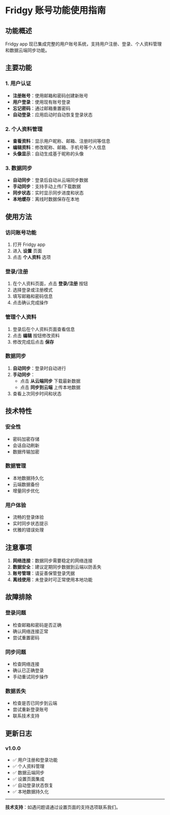 # Fridgy 账号功能使用指南

## 功能概述
Fridgy app 现已集成完整的用户账号系统，支持用户注册、登录、个人资料管理和数据云端同步功能。

## 主要功能

### 1. 用户认证
- **注册账号**：使用邮箱和密码创建新账号
- **用户登录**：使用现有账号登录
- **忘记密码**：通过邮箱重置密码
- **自动登录**：应用启动时自动恢复登录状态

### 2. 个人资料管理
- **查看资料**：显示用户昵称、邮箱、注册时间等信息
- **编辑资料**：修改昵称、邮箱、手机号等个人信息
- **头像显示**：自动生成基于昵称的头像

### 3. 数据同步
- **自动同步**：登录后自动从云端同步数据
- **手动同步**：支持手动上传/下载数据
- **同步状态**：实时显示同步进度和状态
- **本地缓存**：离线时数据保存在本地

## 使用方法

### 访问账号功能
1. 打开 Fridgy app
2. 进入 **设置** 页面
3. 点击 **个人资料** 选项

### 登录/注册
1. 在个人资料页面，点击 **登录/注册** 按钮
2. 选择登录或注册模式
3. 填写邮箱和密码信息
4. 点击确认完成操作

### 管理个人资料
1. 登录后在个人资料页面查看信息
2. 点击 **编辑** 按钮修改资料
3. 修改完成后点击 **保存**

### 数据同步
1. **自动同步**：登录时自动进行
2. **手动同步**：
   - 点击 **从云端同步** 下载最新数据
   - 点击 **同步到云端** 上传本地数据
3. 查看上次同步时间和状态

## 技术特性

### 安全性
- 密码加密存储
- 会话自动刷新
- 数据传输加密

### 数据管理
- 本地数据持久化
- 云端数据备份
- 增量同步优化

### 用户体验
- 流畅的登录体验
- 实时同步状态提示
- 优雅的错误处理

## 注意事项

1. **网络连接**：数据同步需要稳定的网络连接
2. **数据安全**：建议定期同步数据到云端以防丢失
3. **账号管理**：请妥善保管登录凭据
4. **离线使用**：未登录时可正常使用本地功能

## 故障排除

### 登录问题
- 检查邮箱和密码是否正确
- 确认网络连接正常
- 尝试重置密码

### 同步问题
- 检查网络连接
- 确认已正确登录
- 手动重试同步操作

### 数据丢失
- 检查是否已同步到云端
- 尝试重新登录账号
- 联系技术支持

## 更新日志

### v1.0.0
- ✅ 用户注册和登录功能
- ✅ 个人资料管理
- ✅ 数据云端同步
- ✅ 设置页面集成
- ✅ 自动登录状态恢复
- ✅ 本地数据持久化

---

**技术支持**：如遇问题请通过设置页面的支持选项联系我们。